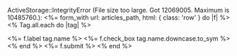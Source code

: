 ActiveStorage::IntegrityError (File size too large. Got 12069005. Maximum is 10485760.):
      <%= form_with url: articles_path, html: { class: 'row' } do |f| %>
          <% Tag.all.each do |tag| %>
            <div class="col-12">
              <%= f.label tag.name %>
              <%= f.check_box tag.name.downcase.to_sym %>
            </div>
          <% end %>
          <%= f.submit %>
        <% end %>
